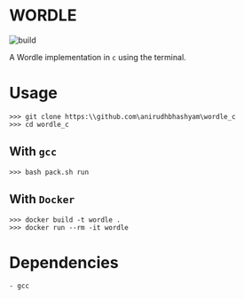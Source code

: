 # WORDLE 

![build](https://github.com/anirudhbhashyam/wordle_c/actions/workflows/build.yml/badge.svg)

A Wordle implementation in `c` using the terminal. 

# Usage 
```
>>> git clone https:\\github.com\anirudhbhashyam\wordle_c
>>> cd wordle_c
```
## With `gcc`

```
>>> bash pack.sh run
```

## With `Docker`
```
>>> docker build -t wordle .
>>> docker run --rm -it wordle
```

# Dependencies 
    - gcc